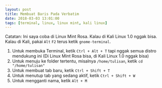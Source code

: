 ```yaml
---
layout: post
title: Membuat Baris Pada Verbatim
date: 2018-03-03 13:01:00
tags: [terminal, linux, linux mint, kali linux]
---
```


Catatan: Ini saya coba di Linux Mint Rosa. Kalau di Kali Linux 1.0 nggak bisa. Kalau di Kali, pakai `Alt` `F2` terus ketik `gnome-terminal`.

1. Untuk membuka Terminal, ketik `Ctrl + Alt + T` tapi nggak semua distro mendukung ini (Di Linux Mint Rosa bisa, di Kali Linux 1.0 nggak bisa)
2. Untuk menuju ke folder tertentu, misalnya `/home/tulisan`, ketik `cd "/home/tulisan"`
3. Untuk membuat tab baru, ketik `Ctrl + Shift + T`
4. Untuk menutup tab yang sedang aktif, ketik `Ctrl + Shift + W`
5. Untuk mengganti nama, ketik `Alt + M`
